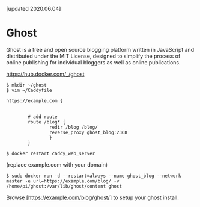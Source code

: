 [updated 2020.06.04]

# Ghost
Ghost is a free and open source blogging platform written in JavaScript and distributed under the MIT License, designed to simplify the process of online publishing for individual bloggers as well as online publications.

https://hub.docker.com/_/ghost

```
$ mkdir ~/ghost
$ vim ~/Caddyfile

https://example.com {
      
      
        # add route
        route /blog* {
                redir /blog /blog/
                reverse_proxy ghost_blog:2368
                }
        }
        
$ docker restart caddy_web_server
```
(replace example.com with your domain)

```
$ sudo docker run -d --restart=always --name ghost_blog --network master -e url=https://example.com/blog/ -v /home/pi/ghost:/var/lib/ghost/content ghost
```

Browse [https://example.com/blog/ghost/] to setup your ghost install.
